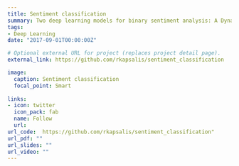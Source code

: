 ```yaml
---
title: Sentiment classification
summary: Two deep learning models for binary sentiment analysis: A Dynamic CNN model, also known as Kim CNN and a Long Short-Term Memory (LSTM) model. Those models were tested under two datasets, the IMDB dataset and the Cornell movie review dataset. 
tags:
- Deep Learning
date: "2017-09-01T00:00:00Z"

# Optional external URL for project (replaces project detail page).
external_link: https://github.com/rkapsalis/sentiment_classification

image:
  caption: Sentiment classification
  focal_point: Smart
  
links:
- icon: twitter
  icon_pack: fab
  name: Follow
  url: 
url_code:  https://github.com/rkapsalis/sentiment_classification"
url_pdf: ""
url_slides: ""
url_video: ""
---
```

